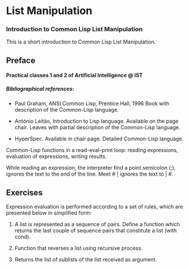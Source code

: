 # List Manipulation

### Introduction to Common Lisp List Manipulation

This is a short introduction to Common Lisp List Manipulation.


## Preface

#### Practical classes 1 and 2 of Artificial Intelligence @ IST 

##### Bibliographical references: 
* Paul Graham, ANSI Common Lisp, Prentice Hall, 1996 Book with 
description of the Common-Lisp language. 

* António Leitão, Introduction to Lisp language. Available on the page 
chair. Leaves with partial description of the Common-Lisp language. 

* HyperSpec. Available in chair page. Detailed Common-Lisp language. 


Common-Lisp functions in a read-eval-print loop: reading 
expressions, evaluation of expressions, writing results. 

While reading an expression, the interpreter find a point 
semicolon (;), ignores the text to the end of the line. Meet # | ignores 
the text to | #.


## Exercises

Expression evaluation is performed according to a set of rules, 
which are presented below in simplified form:

1. A list is represented as a sequence of pairs. Define a function 
which returns the last couple of sequence pairs that constitute a list (with cond).

2. Function that reverses a list using recursive process.

3. Returns the list of sublists of the list received as argument.
